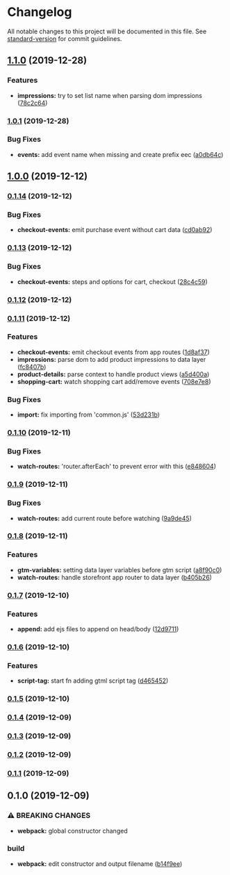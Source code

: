 # Changelog

All notable changes to this project will be documented in this file. See [standard-version](https://github.com/conventional-changelog/standard-version) for commit guidelines.

## [1.1.0](https://github.com/ecomclub/widget-tag-manager/compare/v1.0.1...v1.1.0) (2019-12-28)


### Features

* **impressions:** try to set list name when parsing dom impressions ([78c2c64](https://github.com/ecomclub/widget-tag-manager/commit/78c2c64745dfcbfb439be058037545c85b09542f))

### [1.0.1](https://github.com/ecomclub/widget-tag-manager/compare/v1.0.0...v1.0.1) (2019-12-28)


### Bug Fixes

* **events:** add event name when missing and create prefix eec ([a0db64c](https://github.com/ecomclub/widget-tag-manager/commit/a0db64ca578f597a66c79ba1fc495c43089f2a6a))

## [1.0.0](https://github.com/ecomclub/widget-tag-manager/compare/v0.1.14...v1.0.0) (2019-12-12)

### [0.1.14](https://github.com/ecomclub/widget-tag-manager/compare/v0.1.13...v0.1.14) (2019-12-12)


### Bug Fixes

* **checkout-events:** emit purchase event without cart data ([cd0ab92](https://github.com/ecomclub/widget-tag-manager/commit/cd0ab92acd341370def66bc4924ee25a5a869e80))

### [0.1.13](https://github.com/ecomclub/widget-tag-manager/compare/v0.1.12...v0.1.13) (2019-12-12)


### Bug Fixes

* **checkout-events:** steps and options for cart, checkout ([28c4c59](https://github.com/ecomclub/widget-tag-manager/commit/28c4c59ee2d44356b16e1cad0bd5e550239a4768))

### [0.1.12](https://github.com/ecomclub/widget-tag-manager/compare/v0.1.11...v0.1.12) (2019-12-12)

### [0.1.11](https://github.com/ecomclub/widget-tag-manager/compare/v0.1.10...v0.1.11) (2019-12-12)


### Features

* **checkout-events:** emit checkout events from app routes ([1d8af37](https://github.com/ecomclub/widget-tag-manager/commit/1d8af379a86739c5c8ab441d023449261f552cdd))
* **impressions:** parse dom to add product impressions to data layer ([fc8407b](https://github.com/ecomclub/widget-tag-manager/commit/fc8407bf5e3971e9d6a01996f34644adcb7c56c5))
* **product-details:** parse context to handle product views ([a5d400a](https://github.com/ecomclub/widget-tag-manager/commit/a5d400a79c8a1bbb0033b560506d9ccc12686140))
* **shopping-cart:** watch shopping cart add/remove events ([708e7e8](https://github.com/ecomclub/widget-tag-manager/commit/708e7e87cdf24992a6bec43801e4e6978c77dd70))


### Bug Fixes

* **import:** fix importing from 'common.js' ([53d231b](https://github.com/ecomclub/widget-tag-manager/commit/53d231b263b8217114584de041f0808eafea38cd))

### [0.1.10](https://github.com/ecomclub/widget-tag-manager/compare/v0.1.9...v0.1.10) (2019-12-11)


### Bug Fixes

* **watch-routes:** 'router.afterEach' to prevent error with this ([e848604](https://github.com/ecomclub/widget-tag-manager/commit/e848604d1bc21cd531e3f1b0421682c2e3f5293a))

### [0.1.9](https://github.com/ecomclub/widget-tag-manager/compare/v0.1.8...v0.1.9) (2019-12-11)


### Bug Fixes

* **watch-routes:** add current route before watching ([9a9de45](https://github.com/ecomclub/widget-tag-manager/commit/9a9de45632d8974d4505441d5a6108d1773c09b7))

### [0.1.8](https://github.com/ecomclub/widget-tag-manager/compare/v0.1.7...v0.1.8) (2019-12-11)


### Features

* **gtm-variables:** setting data layer variables before gtm script ([a8f90c0](https://github.com/ecomclub/widget-tag-manager/commit/a8f90c0d0b742c91bd9e851f7f2fd86e01aefebb))
* **watch-routes:** handle storefront app router to data layer ([b405b26](https://github.com/ecomclub/widget-tag-manager/commit/b405b26029600c8db46543f6960f4a472d05f19a))

### [0.1.7](https://github.com/ecomclub/widget-tag-manager/compare/v0.1.6...v0.1.7) (2019-12-10)


### Features

* **append:** add ejs files to append on head/body ([12d9711](https://github.com/ecomclub/widget-tag-manager/commit/12d97113ce4bc95e89e6c4a0b7a8680ec103edda))

### [0.1.6](https://github.com/ecomclub/widget-tag-manager/compare/v0.1.5...v0.1.6) (2019-12-10)


### Features

* **script-tag:** start fn adding gtml script tag ([d465452](https://github.com/ecomclub/widget-tag-manager/commit/d465452a7f4f184bc125431b2d103e589b2814d9))

### [0.1.5](https://github.com/ecomclub/widget-tag-manager/compare/v0.1.4...v0.1.5) (2019-12-10)

### [0.1.4](https://github.com/ecomclub/widget-tag-manager/compare/v0.1.3...v0.1.4) (2019-12-09)

### [0.1.3](https://github.com/ecomclub/widget-tag-manager/compare/v0.1.2...v0.1.3) (2019-12-09)

### [0.1.2](https://github.com/ecomclub/widget-tag-manager/compare/v0.1.1...v0.1.2) (2019-12-09)

### [0.1.1](https://github.com/ecomclub/widget-tag-manager/compare/v0.1.0...v0.1.1) (2019-12-09)

## 0.1.0 (2019-12-09)


### ⚠ BREAKING CHANGES

* **webpack:** global constructor changed

### build

* **webpack:** edit constructor and output filename ([b14f9ee](https://github.com/ecomclub/widget-tag-manager/commit/b14f9eeda5f6e5d74133119a97a4a213a1e52d87))
